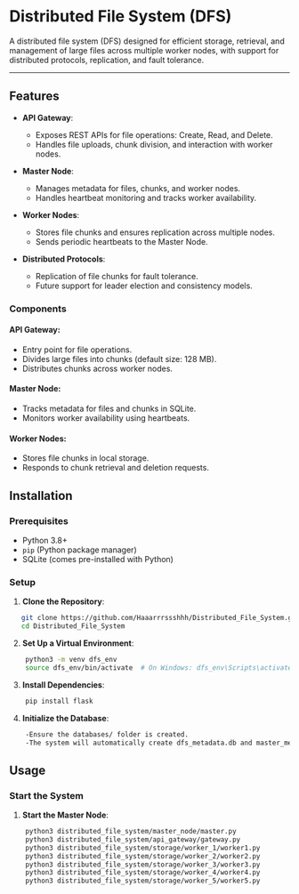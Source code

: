 # Distributed File System (DFS)

A distributed file system (DFS) designed for efficient storage, retrieval, and management of large files across multiple worker nodes, with support for distributed protocols, replication, and fault tolerance.

---

## Features

- **API Gateway**:
  - Exposes REST APIs for file operations: Create, Read, and Delete.
  - Handles file uploads, chunk division, and interaction with worker nodes.

- **Master Node**:
  - Manages metadata for files, chunks, and worker nodes.
  - Handles heartbeat monitoring and tracks worker availability.

- **Worker Nodes**:
  - Stores file chunks and ensures replication across multiple nodes.
  - Sends periodic heartbeats to the Master Node.

- **Distributed Protocols**:
  - Replication of file chunks for fault tolerance.
  - Future support for leader election and consistency models.


### Components

#### API Gateway:
- Entry point for file operations.
- Divides large files into chunks (default size: 128 MB).
- Distributes chunks across worker nodes.

#### Master Node:
- Tracks metadata for files and chunks in SQLite.
- Monitors worker availability using heartbeats.

#### Worker Nodes:
- Stores file chunks in local storage.
- Responds to chunk retrieval and deletion requests.

## Installation

### Prerequisites
- Python 3.8+
- `pip` (Python package manager)
- SQLite (comes pre-installed with Python)

### Setup

1. **Clone the Repository**:
```bash
   git clone https://github.com/Haaarrrssshhh/Distributed_File_System.git
   cd Distributed_File_System
```

2. **Set Up a Virtual Environment**:
```bash
    python3 -m venv dfs_env
    source dfs_env/bin/activate  # On Windows: dfs_env\Scripts\activate
```

3. **Install Dependencies**:
```bash
    pip install flask
```

4. **Initialize the Database**:
```bash
    -Ensure the databases/ folder is created.
    -The system will automatically create dfs_metadata.db and master_metadata.db on startup.
```


## Usage

### Start the System

1. **Start the Master Node**:
```bash
    python3 distributed_file_system/master_node/master.py
    python3 distributed_file_system/api_gateway/gateway.py
    python3 distributed_file_system/storage/worker_1/worker1.py
    python3 distributed_file_system/storage/worker_2/worker2.py
    python3 distributed_file_system/storage/worker_3/worker3.py
    python3 distributed_file_system/storage/worker_4/worker4.py
    python3 distributed_file_system/storage/worker_5/worker5.py
```

